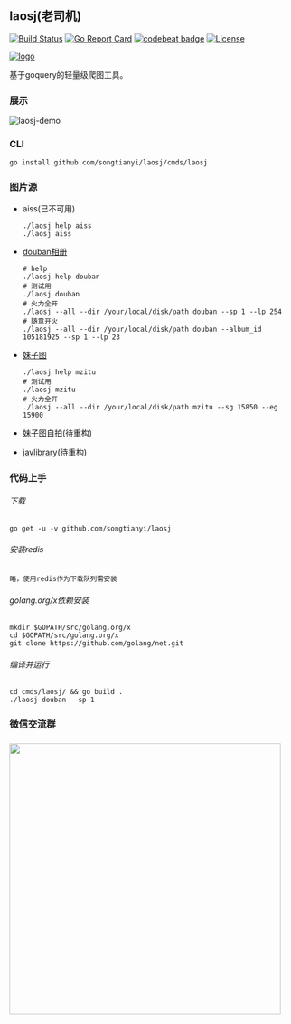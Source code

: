 ## laosj(老司机)

[![Build Status](https://travis-ci.org/songtianyi/laosj.svg?branch=master)](https://travis-ci.org/songtianyi/laosj)
[![Go Report Card](https://goreportcard.com/badge/github.com/songtianyi/laosj)](https://goreportcard.com/report/github.com/songtianyi/laosj)
[![codebeat badge](https://codebeat.co/badges/c05ec05d-e902-4091-b5e0-c1656f88ae3c)](https://codebeat.co/projects/github-com-songtianyi-laosj)
[![License](https://img.shields.io/badge/License-Apache%202.0-blue.svg)](https://opensource.org/licenses/Apache-2.0)

[![logo](https://encrypted-tbn0.gstatic.com/images?q=tbn:ANd9GcTaiDDQDv9P90h7lu9jARb1O8i6hmVMpgEuK9qY57l0CZjRVue2)](https://github.com/songtianyi/laosj)


基于goquery的轻量级爬图工具。
### 展示
![laosj-demo](http://owm6k6w0y.bkt.clouddn.com/laosj-demo.gif)

### CLI

```shell
go install github.com/songtianyi/laosj/cmds/laosj
```

### 图片源

* aiss(已不可用)

  ```shell
  ./laosj help aiss
  ./laosj aiss 
  ```

* [douban相册](https://www.douban.com/photos/album/105181925/)

  ```shell
  # help
  ./laosj help douban
  # 测试用
  ./laosj douban
  # 火力全开
  ./laosj --all --dir /your/local/disk/path douban --sp 1 --lp 254
  # 随意开火
  ./laosj --all --dir /your/local/disk/path douban --album_id 105181925 --sp 1 --lp 23
  ```

* [妹子图](http://meizitu.com/)

  ```shell
  ./laosj help mzitu
  # 测试用
  ./laosj mzitu
  # 火力全开
  ./laosj --all --dir /your/local/disk/path mzitu --sg 15850 --eg 15900
  ```

* [妹子图自拍](http://www.mzitu.com/zipai/)(待重构)

* [javlibrary](http://www.javlibrary.com/cn/)(待重构)
### 代码上手

###### 下载

```shell
go get -u -v github.com/songtianyi/laosj
```

###### 安装redis
	略，使用redis作为下载队列需安装

###### golang.org/x依赖安装
```shell
mkdir $GOPATH/src/golang.org/x
cd $GOPATH/src/golang.org/x
git clone https://github.com/golang/net.git
```

###### 编译并运行

```shell
cd cmds/laosj/ && go build .
./laosj douban --sp 1
```

### 微信交流群

### <img src="http://owm6k6w0y.bkt.clouddn.com/17-9-21/70665214.jpg" width="480" height="480"/>
